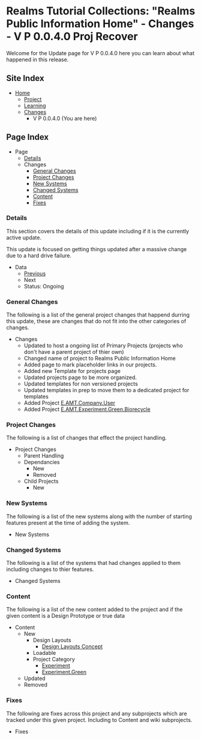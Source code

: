 [Page]:https://github.com/Ancient-Majik-Tech/Learn.Tutorial.Collections/blob/main/Changes/All/V%20P%200.0.4.0.md

[Page Home]:https://github.com/Ancient-Majik-Tech/Learn.Tutorial.Collections/blob/main/README.md
[Page Proj Home]:https://github.com/Ancient-Majik-Tech/Learn.Tutorial.Collections/blob/main/Project/ProjectHome.md
[Page Learn Home]:https://github.com/Ancient-Majik-Tech/Learn.Tutorial.Collections/blob/main/Learn/Learn_Home.md
[Page Changes Home]:https://github.com/Ancient-Majik-Tech/Learn.Tutorial.Collections/blob/main/Changes/ChangeLog.md

[Page Change Previous]:https://github.com/Ancient-Majik-Tech/Learn.Tutorial.Collections/blob/main/Changes/All/V%20P%200.0.3.0.md
[Page Change Next]:link

[Sec Details]:https://github.com/Ancient-Majik-Tech/Learn.Tutorial.Collections/blob/main/Changes/All/V%20P%200.0.4.0.md#details
[Sec General]:https://github.com/Ancient-Majik-Tech/Learn.Tutorial.Collections/blob/main/Changes/All/V%20P%200.0.4.0.md#general-changes
[Sec Proj]:https://github.com/Ancient-Majik-Tech/Learn.Tutorial.Collections/blob/main/Changes/All/V%20P%200.0.4.0.md#project-changes
[Sec NewSys]:https://github.com/Ancient-Majik-Tech/Learn.Tutorial.Collections/blob/main/Changes/All/V%20P%200.0.4.0.md#new-systems
[Sec ChangedSys]:https://github.com/Ancient-Majik-Tech/Learn.Tutorial.Collections/blob/main/Changes/All/V%20P%200.0.4.0.md#changed-systems
[Sec Content]:https://github.com/Ancient-Majik-Tech/Learn.Tutorial.Collections/blob/main/Changes/All/V%20P%200.0.4.0.md#content-changes
[Sec Fixes]:https://github.com/Ancient-Majik-Tech/Learn.Tutorial.Collections/blob/main/Changes/All/V%20P%200.0.4.0.md#fixes

[Proj Company.User]:https://github.com/Ancient-Majik-Tech/Company.User.Wiki/blob/main/README.md

[Proj Experiment.Green.Biorecycle]:https://github.com/Ancient-Majik-Tech/Experiment.Green.Biorecycle.Wiki/blob/main/Project/ProjectHome.md

[ProjCat Experiment]:https://github.com/Ancient-Majik-Tech/Learn.Tutorial.Collections/blob/main/OurProjects.md#experiment
[ProjCat Experiment.Green]:https://github.com/Ancient-Majik-Tech/Learn.Tutorial.Collections/blob/main/OurProjects.md#experimentgreen

[DL Design DL]:link

# Realms Tutorial Collections: "Realms Public Information Home" - Changes - V P 0.0.4.0 Proj Recover

Welcome for the Update page for V P 0.0.4.0 here you can learn about what happened in this release.

## Site Index

- [Home][Page Home]
	- [Project][Page Proj Home]
	- [Learning][Page Learn Home]
	- [Changes][Page Changes Home]
		- V P 0.0.4.0 (You are here)

## Page Index

- Page
	- [Details][Sec Details]
	- Changes
		- [General Changes][Sec General]
		- [Project Changes][Sec Proj]
		- [New Systems][Sec NewSys]
		- [Changed Systems][Sec ChangedSys]
		- [Content][Sec Content]
		- [Fixes][Sec Fixes]

### Details

This section covers the details of this update including if it is the currently active update.

This update is focused on getting things updated after a massive change due to a hard drive failure.

- Data
	- [Previous][Page Change Previous]
	- Next
	- Status: Ongoing

### General Changes

The following is a list of the general project changes that happend durring this update, these are changes that do not fit into the other categories of changes.

- Changes
	- Updated to host a ongoing list of Primary Projects (projects who don't have a parent project of thier own)
	- Changed name of project to Realms Public Information Home
	- Added page to mark placeholder links in our projects.
	- Added new Template for projects page
	- Updated projects page to be more organized.
	- Updated templates for non versioned projects
	- Updated templates in prep to move them to a dedicated project for templates
	- Added Project [E.AMT.Company.User][Proj Company.User]
	- Added Project [E.AMT.Experiment.Green.Biorecycle][Proj Experiment.Green.Biorecycle]

### Project Changes

The following is a list of changes that effect the project handling.

- Project Changes
	- Parent Handling
	- Dependancies
		- New
		- Removed
	- Child Projects
		- New

### New Systems

The following is a list of the new systems along with the number of starting features present at the time of adding the system.

- New Systems

### Changed Systems

The following is a list of the systems that had changes applied to them including changes to thier features.

- Changed Systems

### Content

The following is a list of the new content added to the project and if the given content is a Design Prototype or true data

- Content
	- New
		- Design Layouts
			- [Design Layouts Concept][DL Design DL]
		- Loadable
		- Project Category
			- [Experiment][ProjCat Experiment]
			- [Experiment.Green][ProjCat Experiment.Green]
	- Updated
	- Removed

### Fixes

The following are fixes across this project and any subprojects which are tracked under this given project. Including to Content and wiki subprojects.

- Fixes

